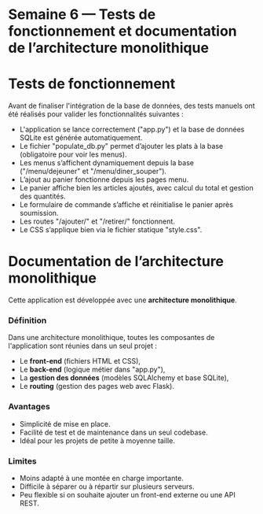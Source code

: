 # Semaine 6 — Tests de fonctionnement et documentation de l’architecture monolithique

# Tests de fonctionnement

Avant de finaliser l'intégration de la base de données, des tests manuels ont été réalisés pour valider les fonctionnalités suivantes :

- L'application se lance correctement ("app.py") et la base de données SQLite est générée automatiquement.
- Le fichier "populate_db.py" permet d’ajouter les plats à la base (obligatoire pour voir les menus).
- Les menus s’affichent dynamiquement depuis la base ("/menu/dejeuner" et "/menu/diner_souper").
- L’ajout au panier fonctionne depuis les pages menu.
- Le panier affiche bien les articles ajoutés, avec calcul du total et gestion des quantités.
- Le formulaire de commande s’affiche et réinitialise le panier après soumission.
- Les routes "/ajouter/<index>" et "/retirer/<index>" fonctionnent.
- Le CSS s’applique bien via le fichier statique "style.css".

# Documentation de l’architecture monolithique

Cette application est développée avec une **architecture monolithique**.

### Définition

Dans une architecture monolithique, toutes les composantes de l'application sont réunies dans un seul projet :

- Le **front-end** (fichiers HTML et CSS),
- Le **back-end** (logique métier dans "app.py"),
- La **gestion des données** (modèles SQLAlchemy et base SQLite),
- Le **routing** (gestion des pages web avec Flask).

### Avantages

- Simplicité de mise en place.
- Facilité de test et de maintenance dans un seul codebase.
- Idéal pour les projets de petite à moyenne taille.

### Limites

- Moins adapté à une montée en charge importante.
- Difficile à séparer ou à répartir sur plusieurs serveurs.
- Peu flexible si on souhaite ajouter un front-end externe ou une API REST.

